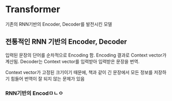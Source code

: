 # Transformer
기존의 RNN기반의 Encoder, Decoder를 발전시킨 모델

## 전통적인 RNN 기반의 Encoder, Decoder
입력된 문장의 단어를 순차적으로 Encoding 함.
Encoding 결과로 Context vector가 계산됨.
Decoder는 Context vector를 입력받아 입력받은 문장을 번역.

Context vector가 고정된 크기이기 때문에, 책과 같이 긴 문장에서 모든 정보를 저장하기 힘들어 번역이 잘 되지 않는 문제가 있음

### RNN기반의 Encodㅁㄴㅇ
